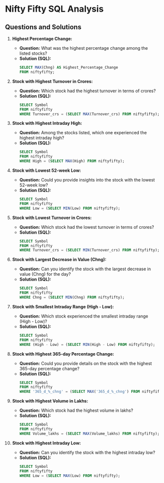 # Nifty Fifty SQL Analysis

## Questions and Solutions

1. **Highest Percentage Change:**
    - **Question:** What was the highest percentage change among the listed stocks?
    - **Solution (SQL):**
        ```sql
        SELECT MAX(Chng) AS Highest_Percentage_Change
        FROM niftyfifty;
        ```

2. **Stock with Highest Turnover in Crores:**
    - **Question:** Which stock had the highest turnover in terms of crores?
    - **Solution (SQL):**
        ```sql
        SELECT Symbol
        FROM niftyfifty
        WHERE Turnover_crs = (SELECT MAX(Turnover_crs) FROM niftyfifty);
        ```

3. **Stock with Highest Intraday High:**
    - **Question:** Among the stocks listed, which one experienced the highest intraday high?
    - **Solution (SQL):**
        ```sql
        SELECT Symbol
        FROM niftyfifty
        WHERE High = (SELECT MAX(High) FROM niftyfifty);
        ```

4. **Stock with Lowest 52-week Low:**
    - **Question:** Could you provide insights into the stock with the lowest 52-week low?
    - **Solution (SQL):**
        ```sql
        SELECT Symbol
        FROM niftyfifty
        WHERE Low = (SELECT MIN(Low) FROM niftyfifty);
        ```

5. **Stock with Lowest Turnover in Crores:**
    - **Question:** Which stock had the lowest turnover in terms of crores?
    - **Solution (SQL):**
        ```sql
        SELECT Symbol
        FROM niftyfifty
        WHERE Turnover_crs = (SELECT MIN(Turnover_crs) FROM niftyfifty);
        ```

6. **Stock with Largest Decrease in Value (Chng):**
    - **Question:** Can you identify the stock with the largest decrease in value (Chng) for the day?
    - **Solution (SQL):**
        ```sql
        SELECT Symbol
        FROM niftyfifty
        WHERE Chng = (SELECT MIN(Chng) FROM niftyfifty);
        ```

7. **Stock with Smallest Intraday Range (High - Low):**
    - **Question:** Which stock experienced the smallest intraday range (High - Low)?
    - **Solution (SQL):**
        ```sql
        SELECT Symbol
        FROM niftyfifty
        WHERE (High - Low) = (SELECT MIN(High - Low) FROM niftyfifty);
        ```

8. **Stock with Highest 365-day Percentage Change:**
    - **Question:** Could you provide details on the stock with the highest 365-day percentage change?
    - **Solution (SQL):**
        ```sql
        SELECT Symbol
        FROM niftyfifty
        WHERE '365_d_%_chng' = (SELECT MAX('365_d_%_chng') FROM niftyfifty);
        ```

9. **Stock with Highest Volume in Lakhs:**
    - **Question:** Which stock had the highest volume in lakhs?
    - **Solution (SQL):**
        ```sql
        SELECT Symbol
        FROM niftyfifty
        WHERE Volume_lakhs = (SELECT MAX(Volume_lakhs) FROM niftyfifty);
        ```

10. **Stock with Highest Intraday Low:**
    - **Question:** Can you identify the stock with the highest intraday low?
    - **Solution (SQL):**
        ```sql
        SELECT Symbol
        FROM niftyfifty
        WHERE Low = (SELECT MAX(Low) FROM niftyfifty);
        ```

	
